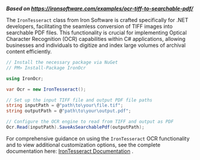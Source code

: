 ***Based on <https://ironsoftware.com/examples/ocr-tiff-to-searchable-pdf/>***

The `IronTesseract` class from Iron Software is crafted specifically for .NET developers, facilitating the seamless conversion of TIFF images into searchable PDF files. This functionality is crucial for implementing Optical Character Recognition (OCR) capabilities within C# applications, allowing businesses and individuals to digitize and index large volumes of archival content efficiently.

```csharp
// Install the necessary package via NuGet
// PM> Install-Package IronOcr

using IronOcr;

var Ocr = new IronTesseract();

// Set up the input TIFF file and output PDF file paths
string inputPath = @"path\to\your\file.tif";
string outputPath = @"path\to\your\output.pdf";

// Configure the OCR engine to read from TIFF and output as PDF
Ocr.Read(inputPath).SaveAsSearchablePdf(outputPath);

```

For comprehensive guidance on using the `IronTesseract` OCR functionality and to view additional customization options, see the complete documentation here: [IronTesseract Documentation](https://ironsoftware.com/csharp/ocr/) .